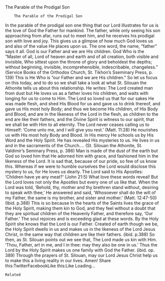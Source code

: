 The Parable of the Prodigal Son

		The Parable of the Prodigal Son
In the parable of the prodigal son one thing that our Lord illustrates for us is the love of God the Father for mankind. The father, while only seeing his son approaching from afar, runs out to meet him, and he receives his prodigal son with love and joy. This gives us a glimpse of how much God loves us and also of the value He places upon us. The one word, the name, “father” says it all. God is our Father and we are His children. God Who is the “Master of all, Lord of heaven and earth and of all creation, both visible and invisible, Who sittest upon the throne of glory and beholdest the depths; without beginning, invisible, incomprehensible, indescribable, changeless.” (Service Books of the Orthodox Church, St. Tikhon’s Sseminary Press, p. 139) This is He Who is “our Father and we are His children.”
So let us focus on this today, and to do so we shall take a look at what St. Silouan the Athonite tells us about this relationship. He writes:
The Lord created man from dust but He loves us as a father loves his children, and waits with longing for us to come to Him. The Lord so loved us that for our sakes He was made flesh, and shed His Blood for us and gave us to drink thereof, and gave us His most holy Body; and thus we become His children, of His Body and Blood, and are in the likeness of the Lord in the flesh, as children to the end are like their fathers, and the Divine Spirit is witness to our spirit, that we shall be with Him to all eternity.
The Lord never ceases calling us to Himself: ‘Come unto me, and I will give you rest.’ (Matt. 11:28) He nourishes us with His most holy Body and Blood. In His mercy He schools us by His Word and the Holy Spirit. He has revealed His mysteries to us. He lives in us and in the sacraments of the Church…. (St. Silouan the Athonite, St. Valdimir’s Seminary Press, p. 386)
Man is made of the dust of the earth but God so loved him that He adorned him with grace, and fashioned him in the likeness of the Lord.
It is sad that, because of our pride, so few of us know this. Whereas if we were to humble ourselves the Lord would disclose this mystery to us, for He loves us dearly.
The Lord said to His Apostles: ‘Children have ye any meat?’ (John 21:5) What love these words reveal! But the Lord loves not only the Apostles but every one of us like that.
When the Lord was told, ‘Behold, thy, mother and thy brethren stand without, desiring to speak with thee,’ He answered and said, ‘Whosoever shall do the will of my Father, the same is my brother, and sister and mother.’ (Matt. 12:47-50) (Ibid. p.388)
This is so because
In the hearts of the Saints lives the grace of the Holy Spirit, making them kin to God, and they feel without a doubt that they are spiritual children of the Heavenly Father, and therefore say, ‘Our Father.’
The soul rejoices and is exceeding glad at these words. By the Holy Spirit she knows that the Lord is our Father. Created of earth though we be, the Holy Spirit dwells in us and makes us in the likeness of the Lord Jesus Christ, in the same way that children are like their fathers. (ibid. p.388)
So then, as St. Silouan points out we see that,
The Lord made us kin with Him. ‘Thou, Father, art in me, and I in thee: may they also be one in us.’ Thus the Lord by the Holy Spirit makes us one family with God the Father. (ibid. op. 389)
Through the prayers of St. Silouan, may our Lord Jesus Christ help us to make this a living reality in our lives. Amen!
Share this:TwitterFacebookLike this:Like Loading...

	Related
			